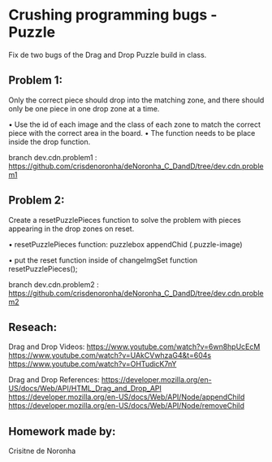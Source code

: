 # Crushing programming bugs - Puzzle
Fix de two bugs of the Drag and Drop Puzzle build in class.

## Problem 1:
Only the correct piece should drop into the matching zone, and there should only be one piece in one drop zone at a time.
           
•	Use the id of each image and the class of each zone to match the correct piece with the correct area in the board.
•	The function needs to be place inside the drop function.

branch dev.cdn.problem1 : https://github.com/crisdenoronha/deNoronha_C_DandD/tree/dev.cdn.problem1

## Problem 2:
Create a resetPuzzlePieces function to solve the problem with pieces appearing in the drop zones on reset.

•	resetPuzzlePieces function:
    puzzlebox appendChid (.puzzle-image)

•	put the reset function inside of changeImgSet function
     resetPuzzlePieces();

branch dev.cdn.problem2 : https://github.com/crisdenoronha/deNoronha_C_DandD/tree/dev.cdn.problem2

## Reseach:
Drag and Drop Videos:
https://www.youtube.com/watch?v=6wn8hpUcEcM
https://www.youtube.com/watch?v=UAkCVwhzaG4&t=604s
https://www.youtube.com/watch?v=OHTudicK7nY

Drag and Drop References:
https://developer.mozilla.org/en-US/docs/Web/API/HTML_Drag_and_Drop_API
https://developer.mozilla.org/en-US/docs/Web/API/Node/appendChild
https://developer.mozilla.org/en-US/docs/Web/API/Node/removeChild

## Homework made by:
Crisitne de Noronha
